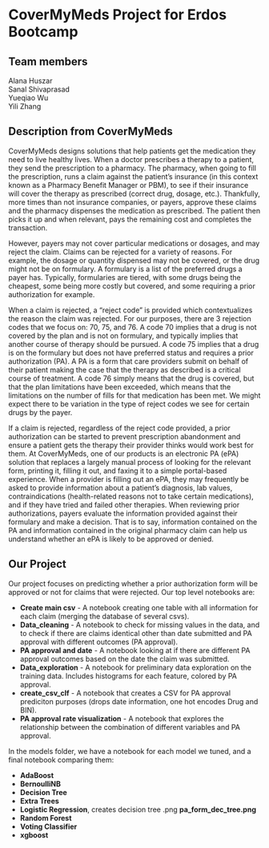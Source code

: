 # CoverMyMeds Project for Erdos Bootcamp

## Team members
Alana Huszar  
Sanal Shivaprasad  
Yueqiao Wu  
Yili Zhang  


## Description from CoverMyMeds
CoverMyMeds designs solutions that help patients get the medication they need
to live healthy lives. When a doctor prescribes a therapy to a patient, they send the
prescription to a pharmacy. The pharmacy, when going to fill the prescription, runs a
claim against the patient’s insurance (in this context known as a Pharmacy Benefit
Manager or PBM), to see if their insurance will cover the therapy as prescribed (correct
drug, dosage, etc.). Thankfully, more times than not insurance companies, or payers,
approve these claims and the pharmacy dispenses the medication as prescribed. The
patient then picks it up and when relevant, pays the remaining cost and completes the
transaction.

However, payers may not cover particular medications or dosages, and may reject the
claim. Claims can be rejected for a variety of reasons. For example, the dosage or
quantity dispensed may not be covered, or the drug might not be on formulary. A
formulary is a list of the preferred drugs a payer has. Typically, formularies are tiered,
with some drugs being the cheapest, some being more costly but covered, and some
requiring a prior authorization for example.

When a claim is rejected, a “reject code” is provided which contextualizes the reason
the claim was rejected. For our purposes, there are 3 rejection codes that we focus on:
70, 75, and 76. A code 70 implies that a drug is not covered by the plan and is not on formulary,
and typically implies that another course of therapy should be pursued. A
code 75 implies that a drug is on the formulary but does not have preferred status and
requires a prior authorization (PA). A PA is a form that care providers submit on behalf
of their patient making the case that the therapy as described is a critical course of
treatment. A code 76 simply means that the drug is covered, but that the plan
limitations have been exceeded, which means that the limitations on the number of fills
for that medication has been met. We might expect there to be variation in the type of
reject codes we see for certain drugs by the payer.

If a claim is rejected, regardless of the reject code provided, a prior authorization can be
started to prevent prescription abandonment and ensure a patient gets the therapy their
provider thinks would work best for them. At CoverMyMeds, one of our products is an
electronic PA (ePA) solution that replaces a largely manual process of looking for the
relevant form, printing it, filling it out, and faxing it to a simple portal-based experience.
When a provider is filling out an ePA, they may frequently be asked to provide
information about a patient’s diagnosis, lab values, contraindications (health-related
reasons not to take certain medications), and if they have tried and failed other
therapies. When reviewing prior authorizations, payers evaluate the information
provided against their formulary and make a decision. That is to say, information
contained on the PA and information contained in the original pharmacy claim can help
us understand whether an ePA is likely to be approved or denied.

## Our Project
Our project focuses on predicting whether a prior authorization form will be approved or not for claims that were rejected. Our top level notebooks are:
+ **Create main csv** - A notebook creating one table with all information for each claim (merging the database of several csvs).
+ **Data_cleaning** - A notebook to check for missing values in the data, and to check if there are claims identical other than date submitted and PA approval with different outcomes (PA approval).
+ **PA approval and date** - A notebook looking at if there are different PA approval outcomes based on the date the claim was submitted.
+ **Data_exploration** - A notebook for preliminary data exploration on the training data. Includes histograms for each feature, colored by PA approval.
+ **create_csv_clf** - A notebook that creates a CSV for PA approval prediciton purposes (drops date information, one hot encodes Drug and BIN).
+ **PA approval rate visualization** - A notebook that explores the relationship between the combination of different variables and PA approval.

In the models folder, we have a notebook for each model we tuned, and a final notebook comparing them:
+ **AdaBoost**
+ **BernoulliNB**
+ **Decision Tree**
+ **Extra Trees**
+ **Logistic Regression**, creates decision tree .png **pa_form_dec_tree.png**
+ **Random Forest**
+ **Voting Classifier**
+ **xgboost**
